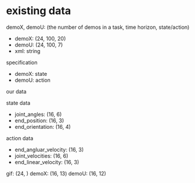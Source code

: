 # existing data

demoX, demoU: (the number of demos in a task, time horizon, state/action)

- demoX: (24, 100, 20)
- demoU: (24, 100, 7)
- xml: string

specification

- demoX: state
- demoU: action


our data

state data
- joint_angles: (16, 6)
- end_position: (16, 3)
- end_orientation: (16, 4)

action data
- end_angluar_velocity: (16, 3)
- joint_velocities: (16, 6)
- end_linear_velocity: (16, 3)

gif: (24, )
demoX: (16, 13)
demoU: (16, 12)
